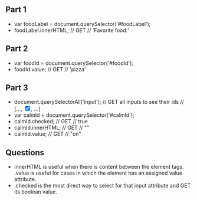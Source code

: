 ## Part 1
- var foodLabel = document.querySelector('#foodLabel');
- foodLabel.innerHTML; // GET
// 'Favorite food:'

## Part 2
- var foodId = document.querySelector('#foodId');
- foodId.value; // GET
// 'pizza'

## Part 3
- document.querySelectorAll('input'); // GET all inputs to see their ids
// [..., <input id="calmId" type="checkbox" name="calmName" checked="true">, ...]
- var calmId = document.querySelector('#calmId');
- calmId.checked; // GET
// true
- calmId.innerHTML; // GET
// ""
- calmId.value; // GET
// "on"

## Questions
- innerHTML is useful when there is content between the element tags. .value
  is useful for cases in which the element has an assigned value attribute.
- .checked is the most direct way to select for that input attribute and GET its boolean value.
